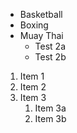 * Basketball
* Boxing
* Muay Thai 
  * Test 2a
  * Test 2b

1. Item 1
2. Item 2
3. Item 3
   1. Item 3a
   2. Item 3b
